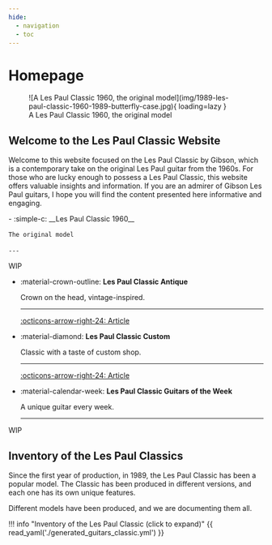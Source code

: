 ```yaml
---
hide:
  - navigation
  - toc
---
```

# Homepage

[//]: # (![Les Paul Classic 1960 with Model]&#40;img/1996-Gibson-Les-Paul-Classic-consignment-12-scaled.jpg&#41;)


<figure markdown="span">
    ![A Les Paul Classic 1960, the original model](img/1989-les-paul-classic-1960-1989-butterfly-case.jpg){ loading=lazy }
    <figcaption>
    A Les Paul Classic 1960, the original model
</figcaption>
</figure>

## Welcome to the Les Paul Classic Website

Welcome to this website focused on the Les Paul Classic by Gibson,
which is a contemporary take on the original Les Paul guitar from the 1960s.
For those who are lucky enough to possess a Les Paul Classic,
this website offers valuable insights and information.
If you are an admirer of Gibson Les Paul guitars,
I hope you will find the content presented here informative and engaging.

<div class="grid cards" markdown>
-   :simple-c: __Les Paul Classic 1960__

    The original model

    ---
[//]: # (    [:octicons-arrow-right-24: Articles]&#40;blog/category/classic-1960/&#41;)
    WIP

-   :material-crown-outline: __Les Paul Classic Antique__

    Crown on the head, vintage-inspired.

    ---
    [:octicons-arrow-right-24: Article](blog/posts/2007-les-paul-classic-antique.md)

-   :material-diamond: __Les Paul Classic Custom__

    Classic with a taste of custom shop.

    ---
    [:octicons-arrow-right-24: Article](blog/posts/2007-les-paul-classic-custom.md)

-   :material-calendar-week: __Les Paul Classic Guitars of the Week__

    A unique guitar every week.

    ---

[//]: # (    [:octicons-arrow-right-24: Article]&#40;blog/category/guitar-of-the-week---gotw/&#41;)
    WIP
</div>

## Inventory of the Les Paul Classics

Since the first year of production, in 1989, the Les Paul Classic has been a popular model.
The Classic has been produced in different versions, and each one has its own unique features.

Different models have been produced, and we are documenting them all.


!!! info "Inventory of the Les Paul Classic (click to expand)"
    {{ read_yaml('./generated_guitars_classic.yml')  }}
